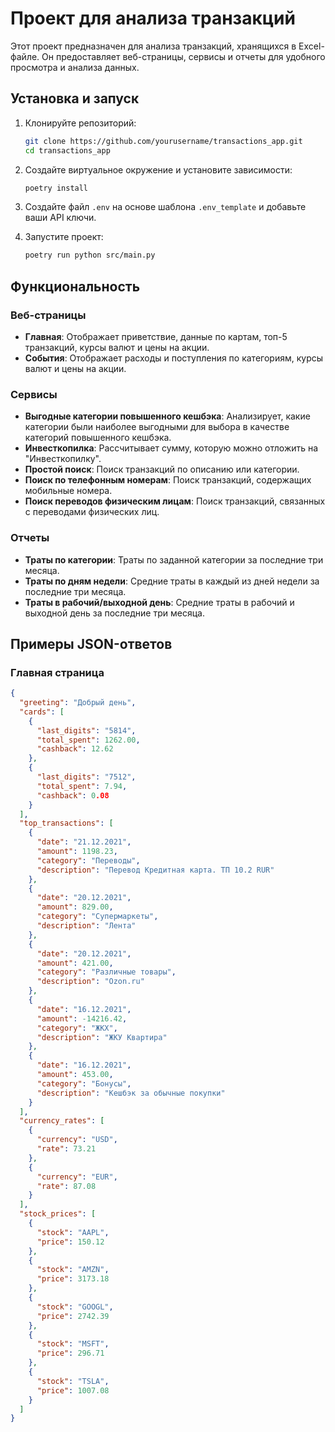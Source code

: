 # Проект для анализа транзакций

Этот проект предназначен для анализа транзакций, хранящихся в Excel-файле. Он предоставляет веб-страницы, сервисы и отчеты для удобного просмотра и анализа данных.



## Установка и запуск

1. Клонируйте репозиторий:
    ```bash
    git clone https://github.com/yourusername/transactions_app.git
    cd transactions_app
    ```

2. Создайте виртуальное окружение и установите зависимости:
    ```bash
    poetry install
    ```

3. Создайте файл `.env` на основе шаблона `.env_template` и добавьте ваши API ключи.

4. Запустите проект:
    ```bash
    poetry run python src/main.py
    ```

## Функциональность

### Веб-страницы

- **Главная**: Отображает приветствие, данные по картам, топ-5 транзакций, курсы валют и цены на акции.
- **События**: Отображает расходы и поступления по категориям, курсы валют и цены на акции.

### Сервисы

- **Выгодные категории повышенного кешбэка**: Анализирует, какие категории были наиболее выгодными для выбора в качестве категорий повышенного кешбэка.
- **Инвесткопилка**: Рассчитывает сумму, которую можно отложить на "Инвесткопилку".
- **Простой поиск**: Поиск транзакций по описанию или категории.
- **Поиск по телефонным номерам**: Поиск транзакций, содержащих мобильные номера.
- **Поиск переводов физическим лицам**: Поиск транзакций, связанных с переводами физических лиц.

### Отчеты

- **Траты по категории**: Траты по заданной категории за последние три месяца.
- **Траты по дням недели**: Средние траты в каждый из дней недели за последние три месяца.
- **Траты в рабочий/выходной день**: Средние траты в рабочий и выходной день за последние три месяца.

## Примеры JSON-ответов

### Главная страница

```json
{
  "greeting": "Добрый день",
  "cards": [
    {
      "last_digits": "5814",
      "total_spent": 1262.00,
      "cashback": 12.62
    },
    {
      "last_digits": "7512",
      "total_spent": 7.94,
      "cashback": 0.08
    }
  ],
  "top_transactions": [
    {
      "date": "21.12.2021",
      "amount": 1198.23,
      "category": "Переводы",
      "description": "Перевод Кредитная карта. ТП 10.2 RUR"
    },
    {
      "date": "20.12.2021",
      "amount": 829.00,
      "category": "Супермаркеты",
      "description": "Лента"
    },
    {
      "date": "20.12.2021",
      "amount": 421.00,
      "category": "Различные товары",
      "description": "Ozon.ru"
    },
    {
      "date": "16.12.2021",
      "amount": -14216.42,
      "category": "ЖКХ",
      "description": "ЖКУ Квартира"
    },
    {
      "date": "16.12.2021",
      "amount": 453.00,
      "category": "Бонусы",
      "description": "Кешбэк за обычные покупки"
    }
  ],
  "currency_rates": [
    {
      "currency": "USD",
      "rate": 73.21
    },
    {
      "currency": "EUR",
      "rate": 87.08
    }
  ],
  "stock_prices": [
    {
      "stock": "AAPL",
      "price": 150.12
    },
    {
      "stock": "AMZN",
      "price": 3173.18
    },
    {
      "stock": "GOOGL",
      "price": 2742.39
    },
    {
      "stock": "MSFT",
      "price": 296.71
    },
    {
      "stock": "TSLA",
      "price": 1007.08
    }
  ]
}

